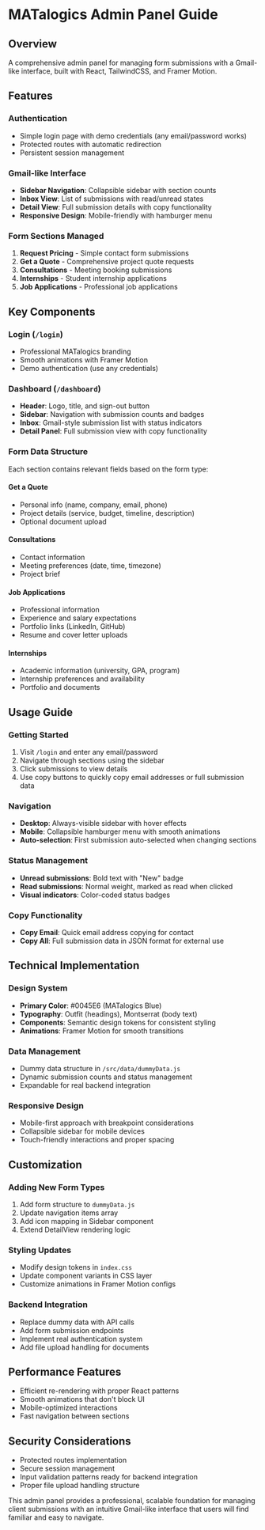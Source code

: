 # MATalogics Admin Panel Guide

## Overview
A comprehensive admin panel for managing form submissions with a Gmail-like interface, built with React, TailwindCSS, and Framer Motion.

## Features

### Authentication
- Simple login page with demo credentials (any email/password works)
- Protected routes with automatic redirection
- Persistent session management

### Gmail-like Interface
- **Sidebar Navigation**: Collapsible sidebar with section counts
- **Inbox View**: List of submissions with read/unread states  
- **Detail View**: Full submission details with copy functionality
- **Responsive Design**: Mobile-friendly with hamburger menu

### Form Sections Managed
1. **Request Pricing** - Simple contact form submissions
2. **Get a Quote** - Comprehensive project quote requests
3. **Consultations** - Meeting booking submissions  
4. **Internships** - Student internship applications
5. **Job Applications** - Professional job applications

## Key Components

### Login (`/login`)
- Professional MATalogics branding
- Smooth animations with Framer Motion
- Demo authentication (use any credentials)

### Dashboard (`/dashboard`)
- **Header**: Logo, title, and sign-out button
- **Sidebar**: Navigation with submission counts and badges
- **Inbox**: Gmail-style submission list with status indicators
- **Detail Panel**: Full submission view with copy functionality

### Form Data Structure
Each section contains relevant fields based on the form type:

#### Get a Quote
- Personal info (name, company, email, phone)
- Project details (service, budget, timeline, description)  
- Optional document upload

#### Consultations
- Contact information
- Meeting preferences (date, time, timezone)
- Project brief

#### Job Applications
- Professional information
- Experience and salary expectations
- Portfolio links (LinkedIn, GitHub)
- Resume and cover letter uploads

#### Internships
- Academic information (university, GPA, program)
- Internship preferences and availability
- Portfolio and documents

## Usage Guide

### Getting Started
1. Visit `/login` and enter any email/password
2. Navigate through sections using the sidebar
3. Click submissions to view details
4. Use copy buttons to quickly copy email addresses or full submission data

### Navigation
- **Desktop**: Always-visible sidebar with hover effects
- **Mobile**: Collapsible hamburger menu with smooth animations
- **Auto-selection**: First submission auto-selected when changing sections

### Status Management
- **Unread submissions**: Bold text with "New" badge
- **Read submissions**: Normal weight, marked as read when clicked
- **Visual indicators**: Color-coded status badges

### Copy Functionality
- **Copy Email**: Quick email address copying for contact
- **Copy All**: Full submission data in JSON format for external use

## Technical Implementation

### Design System
- **Primary Color**: #0045E6 (MATalogics Blue)
- **Typography**: Outfit (headings), Montserrat (body text)
- **Components**: Semantic design tokens for consistent styling
- **Animations**: Framer Motion for smooth transitions

### Data Management
- Dummy data structure in `/src/data/dummyData.js`
- Dynamic submission counts and status management
- Expandable for real backend integration

### Responsive Design
- Mobile-first approach with breakpoint considerations
- Collapsible sidebar for mobile devices
- Touch-friendly interactions and proper spacing

## Customization

### Adding New Form Types
1. Add form structure to `dummyData.js`
2. Update navigation items array
3. Add icon mapping in Sidebar component
4. Extend DetailView rendering logic

### Styling Updates  
- Modify design tokens in `index.css`
- Update component variants in CSS layer
- Customize animations in Framer Motion configs

### Backend Integration
- Replace dummy data with API calls
- Add form submission endpoints
- Implement real authentication system
- Add file upload handling for documents

## Performance Features
- Efficient re-rendering with proper React patterns
- Smooth animations that don't block UI
- Mobile-optimized interactions
- Fast navigation between sections

## Security Considerations
- Protected routes implementation
- Secure session management
- Input validation patterns ready for backend integration
- Proper file upload handling structure

This admin panel provides a professional, scalable foundation for managing client submissions with an intuitive Gmail-like interface that users will find familiar and easy to navigate.